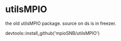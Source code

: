utilsMPIO
=========

the old utilsMPIO package. source on ds is in freezer.

devtools::install_github('mpioSNB/utilsMPIO')
